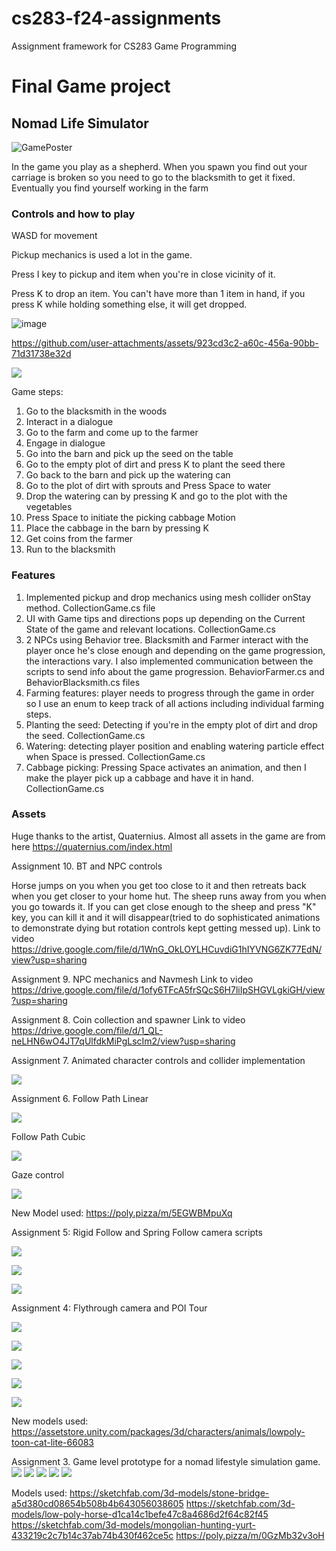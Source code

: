 # cs283-f24-assignments
Assignment framework for CS283 Game Programming
# Final Game project
## Nomad Life Simulator

![GamePoster](https://github.com/user-attachments/assets/59916187-96b0-461b-84de-3f6f07cb5f9f)

In the game you play as a shepherd. When you spawn you find out your carriage is broken so you need to go to the blacksmith to get it fixed.
Eventually you find yourself working in the farm

### Controls and how to play
WASD for movement

Pickup mechanics is used a lot in the game.

Press I key to pickup and item when you're in close vicinity of it. 

Press K to drop an item. You can't have more than 1 item in hand, if you press K while holding something else, it will get dropped.

![image](https://github.com/user-attachments/assets/bd0e1d40-f5ca-4c47-82f3-1f7c459a506c)


https://github.com/user-attachments/assets/923cd3c2-a60c-456a-90bb-71d31738e32d

![](https://github.com/saniya05m/cs283-f24-assignments/blob/main/Farmingvids.gif)

Game steps:
1. Go to the blacksmith in the woods
2. Interact in a dialogue
3. Go to the farm and come up to the farmer
4. Engage in dialogue
5. Go into the barn and pick up the seed on the table
6. Go to the empty plot of dirt and press K to plant the seed there
7. Go back to the barn and pick up the watering can
8. Go to the plot of dirt with sprouts and Press Space to water
9. Drop the watering can by pressing K and go to the plot with the vegetables
10. Press Space to initiate the picking cabbage Motion
11. Place the cabbage in the barn by pressing K
12. Get coins from the farmer
13. Run to the blacksmith

### Features
1. Implemented pickup and drop mechanics using mesh collider onStay method. CollectionGame.cs file
2. UI with Game tips and directions pops up depending on the Current State of the game and relevant locations. CollectionGame.cs
3. 2 NPCs using Behavior tree. Blacksmith and Farmer interact with the player once he's close enough and depending on the game progression, the interactions vary. I also implemented communication between the scripts to send info about the game progression. BehaviorFarmer.cs and BehaviorBlacksmith.cs files
4. Farming features: player needs to progress through the game in order so I use an enum to keep track of all actions including individual farming steps.
5. Planting the seed: Detecting if you're in the empty plot of dirt and drop the seed. CollectionGame.cs
6. Watering: detecting player position and enabling watering particle effect when Space is pressed. CollectionGame.cs
7. Cabbage picking: Pressing Space activates an animation, and then I make the player pick up a cabbage and have it in hand. CollectionGame.cs

### Assets
Huge thanks to the artist, Quaternius. Almost all assets in the game are from here https://quaternius.com/index.html

Assignment 10. BT and NPC controls

Horse jumps on you when you get too close to it and then retreats back when you get closer to your home hut.
The sheep runs away from you when you go towards it. If you can get close enough to the sheep and press "K" key, you can kill it and it will disappear(tried to do sophisticated animations to demonstrate dying but rotation controls kept getting messed up).
Link to video https://drive.google.com/file/d/1WnG_OkLOYLHCuvdiG1hIYVNG6ZK77EdN/view?usp=sharing


Assignment 9. NPC mechanics and Navmesh
Link to video https://drive.google.com/file/d/1ofy6TFcA5frSQcS6H7liIpSHGVLgkiGH/view?usp=sharing

Assignment 8. Coin collection and spawner
Link to video https://drive.google.com/file/d/1_QL-neLHN6wO4JT7qUlfdkMiPgLscIm2/view?usp=sharing

Assignment 7. Animated character controls and collider implementation

![](https://github.com/saniya05m/cs283-f24-assignments/blob/main/CharacterControlAnimated.gif)


Assignment 6. 
Follow Path Linear

![](https://github.com/saniya05m/cs283-f24-assignments/blob/main/A06FollowLinear.gif)

Follow Path Cubic

![](https://github.com/saniya05m/cs283-f24-assignments/blob/main/A06FollowCubic.gif)

Gaze control

![](https://github.com/saniya05m/cs283-f24-assignments/blob/main/A06JointFollow.gif)

New Model used: https://poly.pizza/m/5EGWBMpuXq

Assignment 5: Rigid Follow and Spring Follow camera scripts

![](https://github.com/saniya05m/cs283-f24-assignments/blob/main/RigidFollow.gif)

![](https://github.com/saniya05m/cs283-f24-assignments/blob/main/SpringFollow.gif)

![](https://github.com/saniya05m/cs283-f24-assignments/blob/main/ParticleEffect.gif)

Assignment 4: Flythrough camera and POI Tour

![](https://github.com/saniya05m/cs283-f24-assignments/blob/main/POI_Tour.gif)

![](https://github.com/saniya05m/cs283-f24-assignments/blob/main/Wholeview.png)

![](https://github.com/saniya05m/cs283-f24-assignments/blob/main/Trees.png)

![](https://github.com/saniya05m/cs283-f24-assignments/blob/main/Cat_on_mountain.png)

![](https://github.com/saniya05m/cs283-f24-assignments/blob/main/Pond_mountain.png)

New models used:
https://assetstore.unity.com/packages/3d/characters/animals/lowpoly-toon-cat-lite-66083

Assignment 3. Game level prototype for a nomad lifestyle simulation game.
![](https://github.com/saniya05m/cs283-f24-assignments/blob/main/whole_scene.jpeg)
![](https://github.com/saniya05m/cs283-f24-assignments/blob/main/sheeps_and_horse.jpeg)
![](https://github.com/saniya05m/cs283-f24-assignments/blob/main/bridge_and_trees.jpeg)
![](https://github.com/saniya05m/cs283-f24-assignments/blob/main/sheep_animation.gif)
![](https://github.com/saniya05m/cs283-f24-assignments/blob/main/sceneview.gif)

Models used:
https://sketchfab.com/3d-models/stone-bridge-a5d380cd08654b508b4b643056038605
https://sketchfab.com/3d-models/low-poly-horse-d1ca14c1befe47c8a4686d2f64c82f45
https://sketchfab.com/3d-models/mongolian-hunting-yurt-433219c2c7b14c37ab74b430f462ce5c
https://poly.pizza/m/0GzMb32v3oH




